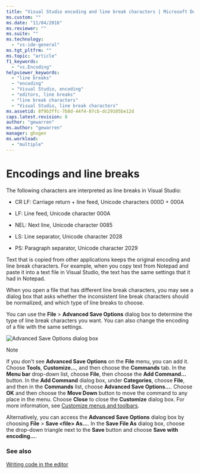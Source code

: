 ```yaml
---
title: "Visual Studio encoding and line break characters | Microsoft Docs"
ms.custom: ""
ms.date: "11/04/2016"
ms.reviewer: ""
ms.suite: ""
ms.technology: 
  - "vs-ide-general"
ms.tgt_pltfrm: ""
ms.topic: "article"
f1_keywords: 
  - "vs.Encoding"
helpviewer_keywords: 
  - "line breaks"
  - "encoding"
  - "Visual Studio, encoding"
  - "editors, line breaks"
  - "line break characters"
  - "Visual Studio, line break characters"
ms.assetid: 8f9b3ffc-7b8d-44f4-87cb-dc29105be12d
caps.latest.revision: 8
author: "gewarren"
ms.author: "gewarren"
manager: ghogen
ms.workload: 
  - "multiple"
---
```

# Encodings and line breaks
The following characters are interpreted as line breaks in Visual Studio:  
  
-   CR LF: Carriage return + line feed, Unicode characters 000D + 000A  
  
-   LF: Line feed, Unicode character 000A  
  
-   NEL: Next line, Unicode character 0085  
  
-   LS: Line separator, Unicode character 2028  
  
-   PS: Paragraph separator, Unicode character 2029  
  
Text that is copied from other applications keeps the original encoding and line break characters. For example, when you copy text from Notepad and paste it into a text file in Visual Studio, the text has the same settings that it had in Notepad.  
  
When you open a file that has different line break characters, you may see a dialog box that asks whether the inconsistent line break characters should be normalized, and which type of line breaks to choose.

You can use the **File** > **Advanced Save Options** dialog box to determine the type of line break characters you want. You can also change the encoding of a file with the same settings.

![Advanced Save Options dialog box](media/line_endings.png)
  
> [!NOTE]
>  If you don't see **Advanced Save Options** on the **File** menu, you can add it. Choose **Tools**, **Customize...**, and then choose the **Commands** tab. In the **Menu bar** drop-down list, choose **File**, then choose the **Add Command...** button. In the **Add Command** dialog box, under **Categories**, choose **File**, and then in the **Commands** list, choose **Advanced Save Options...**. Choose **OK** and then choose the **Move Down** button to move the command to any place in the menu. Choose **Close** to close the **Customize** dialog box. For more information, see [Customize menus and toolbars](../ide/how-to-customize-menus-and-toolbars-in-visual-studio.md#customizing_menu).
>
>Alternatively, you can access the **Advanced Save Options** dialog box by choosing **File** > **Save \<file\> As...**. In the **Save File As** dialog box, choose the drop-down triangle next to the **Save** button and choose **Save with encoding...**.

### See also
[Writing code in the editor](../ide/writing-code-in-the-code-and-text-editor.md)